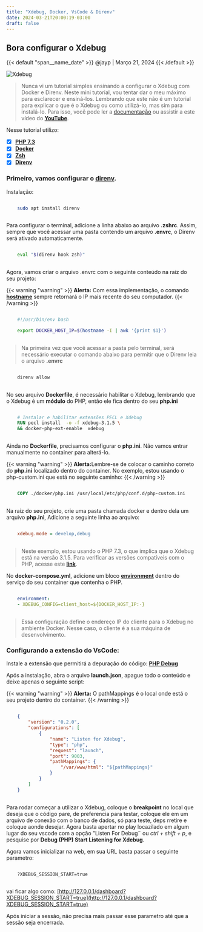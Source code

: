 ```yaml
---
title: "Xdebug, Docker, VsCode & Direnv"
date: 2024-03-21T20:00:19-03:00
draft: false
---
```


## Bora configurar o Xdebug

{{< default "span__name_date" >}}
  @jayp | Março 21, 2024
{{< /default >}}

![Xdebug](/img/xdebug.webp)

> Nunca vi um tutorial simples ensinando a configurar o Xdebug com Docker e Direnv. Neste mini tutorial, vou tentar dar o meu máximo para esclarecer e ensiná-los. Lembrando que este não é um tutorial para explicar o que é o Xdebug ou como utilizá-lo, mas sim para instalá-lo. Para isso, você pode ler a [documentação](https://xdebug.org/docs/) ou assistir a este vídeo do [**YouTube**](https://www.youtube.com/watch?v=pi8-_hEIWJc).


Nesse tutorial utilizo:
- [x] [**PHP 7.3**](https://www.php.net/releases/7_3_0.php)
- [x] [**Docker**](https://docker-docs.uclv.cu/)
- [x] [**Zsh**](https://ohmyz.sh/)
- [x] [**Direnv**](https://direnv.net/docs/installation.html)

### Primeiro, vamos configurar o [**direnv**](https://direnv.net/).

Instalação:

```bash

    sudo apt install direnv
   
```
Para configurar o terminal, adicione a linha abaixo ao arquivo **.zshrc**. Assim, sempre que você acessar uma pasta contendo um arquivo **.envrc**, o Direnv será ativado automaticamente.

```bash

    eval "$(direnv hook zsh)"
   
```

Agora, vamos criar o arquivo .envrc com o seguinte conteúdo na raiz do seu projeto:

{{< warning "warning" >}}
    <strong>Alerta:</strong> Com essa implementação, o comando <strong><a href="https://man7.org/linux/man-pages/man1/hostname.1.html">hostname</a></strong> sempre retornará o IP mais recente do seu computador.
{{< /warning >}}

```bash

    #!/usr/bin/env bash

    export DOCKER_HOST_IP=$(hostname -I | awk '{print $1}')
   
```
> Na primeira vez que você acessar a pasta pelo terminal, será necessário executar o comando abaixo para permitir que o Direnv leia o arquivo **.envrc**

```bash

    direnv allow
   
```

No seu arquivo **Dockerfile**, é necessário habilitar o Xdebug, lembrando que o Xdebug é um **módulo** do PHP, então ele fica dentro do seu **php.ini**

```dockerfile

    # Instalar e habilitar extensões PECL e Xdebug
    RUN pecl install  -o -f xdebug-3.1.5 \
    && docker-php-ext-enable  xdebug
   
```

Ainda no **Dockerfile**, precisamos configurar o **php.ini**. Não vamos entrar manualmente no container para alterá-lo.

{{< warning "warning" >}}
    <strong>Alerta:</strong>Lembre-se de colocar o caminho correto do **php.ini** localizado dentro do container. No exemplo, estou usando o php-custom.ini que está no seguinte caminho:
{{< /warning >}}

```dockerfile

    COPY ./docker/php.ini /usr/local/etc/php/conf.d/php-custom.ini
   
```

Na raiz do seu projeto, crie uma pasta chamada docker e dentro dela um arquivo **php.ini**, Adicione a seguinte linha ao arquivo:

```ini

    xdebug.mode = develop,debug
   
```

> Neste exemplo, estou usando o PHP 7.3, o que implica que o Xdebug está na versão 3.1.5. Para verificar as versões compatíveis com o PHP, acesse este [**link**](https://xdebug.org/docs/compat).

No **docker-compose.yml**, adicione um bloco [**environment**](https://docs.docker.com/compose/environment-variables/set-environment-variables/) dentro do serviço do seu container que contenha o PHP.

```yml
    
    environment:
    - XDEBUG_CONFIG=client_host=${DOCKER_HOST_IP:-}
    
```
> Essa configuração define o endereço IP do cliente para o Xdebug no ambiente Docker. Nesse caso, o cliente é a sua máquina de desenvolvimento.


### Configurando a extensão do VsCode:

Instale a extensão que permitirá a depuração do código: [**PHP Debug**](https://marketplace.visualstudio.com/items?itemName=xdebug.php-debug)

Após a instalação, abra o arquivo **launch.json**, apague todo o conteúdo e deixe apenas o seguinte script:

{{< warning "warning" >}}
    <strong>Alerta:</strong> O pathMappings é o local onde está o seu projeto dentro do container.
{{< /warning >}}

```json

    {
        "version": "0.2.0",
        "configurations": [
            {
                "name": "Listen for Xdebug",
                "type": "php",
                "request": "launch",
                "port": 9003,
                "pathMappings": {
                    "/var/www/html": "${pathMappings}"
                }
            }
        ]
    }
   
```

Para rodar começar a utilizar o Xdebug, coloque o **breakpoint** no local que deseja que o código pare, de preferencia para testar, coloque ele em um arquivo de conexão com o banco de dados, só para teste, deps rretire e coloque aonde desejar. Agora  basta apertar no play locazilado em algum lugar do seu vscode com a opção "Listen For Debug¨ ou *ctrl + shift + p*, e pesquise por **Debug (PHP) Start Listening for Xdebug**.

Agora vamos inicializar na web, em sua URL basta passar o seguinte parametro:

```bash

    ?XDEBUG_SESSION_START=true
   
```

vai ficar algo como: [http://127.0.0.1/dashboard?XDEBUG_SESSION_START=true](http://127.0.0.1/dashboard?XDEBUG_SESSION_START=true)

Após iniciar a sessão, não precisa mais passar esse parametro até que a sessão seja encerrada.
